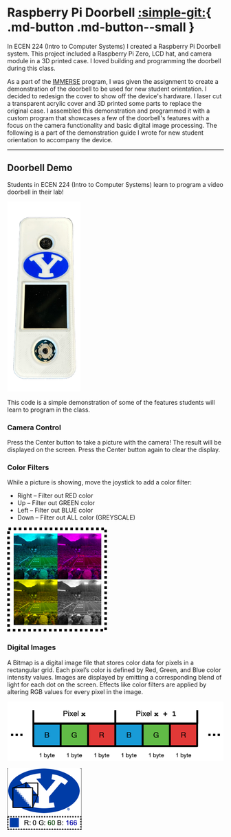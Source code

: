 # Raspberry Pi Doorbell [:simple-git:](https://github.com/bascom16/doorbell_demo){ .md-button .md-button--small }


In ECEN 224 (Intro to Computer Systems) I created a Raspberry Pi Doorbell system. This project included a Raspberry Pi Zero, LCD hat, and camera module in a 3D printed case. I loved building and programming the doorbell during this class. 

As a part of the [IMMERSE](https://immerse.byu.edu/about-immerse) program, I was given the assignment to create a demonstration of the doorbell to be used for new student orientation. I decided to redesign the cover to show off the device's hardware. I laser cut a transparent acrylic cover and 3D printed some parts to replace the original case. I assembled this demonstration and programmed it with a custom program that showcases a few of the doorbell's features with a focus on the camera functionality and basic digital image processing. The following is a part of the demonstration guide I wrote for new student orientation to accompany the device.

---

## Doorbell Demo

Students in ECEN 224 (Intro to Computer Systems) learn to program a video doorbell in their lab!

![Doorbell](assets/doorbell_transparent.png)

This code is a simple demonstration of some of the features students will learn to program in the class.

### Camera Control

Press the Center button to take a picture with the camera! The result will be displayed on the screen. Press the Center button again to clear the display. 

### Color Filters

While a picture is showing, move the joystick to add a color filter:

* Right – Filter out RED color
* Up – Filter out GREEN color
* Left – Filter out BLUE color
* Down – Filter out ALL color (GREYSCALE)

![Filters](assets/filters.png)

### Digital Images

A Bitmap is a digital image file that stores color data for pixels in a rectangular grid. Each pixel’s color is defined by Red, Green, and Blue color intensity values. Images are displayed by emitting a corresponding blend of light for each dot on the screen. Effects like color filters are applied by altering RGB values for every pixel in the image.

![RGB Pixels](assets/rgb_pixel.png)

![Y pixels](assets/y_pixel.png)